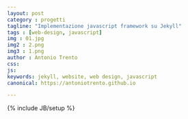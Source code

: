 ```yaml
---
layout: post
category : progetti
tagline: "Implementazione javascript framework su Jekyll"
tags : [web-design, javascript]
img : 01.jpg
img2 : 2.png
img3 : 1.png
author : Antonio Trento
css: 
js: 
keywords: jekyll, website, web design, javascript
canonical: https://antoniotrento.github.io

---
```

{% include JB/setup %}
<!--more-->

